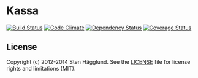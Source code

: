 # Kassa
[![Build Status](https://travis-ci.org/flipflops/kassa.svg)](https://travis-ci.org/flipflops/kassa)
[![Code Climate](https://codeclimate.com/github/flipflops/kassa.png)](https://codeclimate.com/github/flipflops/kassa)
[![Dependency Status](https://gemnasium.com/flipflops/kassa.svg)](https://gemnasium.com/flipflops/kassa)
[![Coverage Status](https://coveralls.io/repos/flipflops/kassa/badge.png)](https://coveralls.io/r/flipflops/kassa)

## License

Copyright (c) 2012-2014 Sten Hägglund. See the [LICENSE](https://github.com/flipflops/kassa/blob/master/LICENSE) file for license rights and
limitations (MIT).
